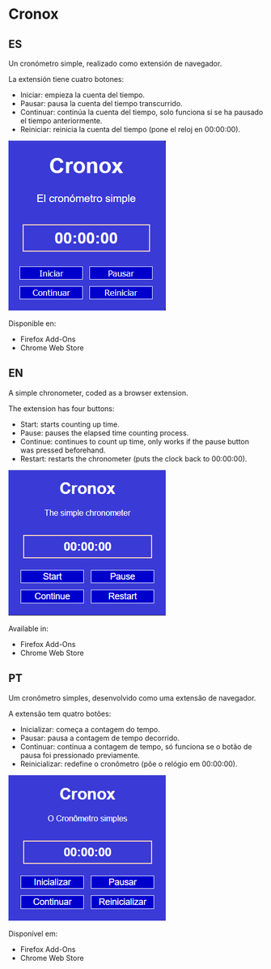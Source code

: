 # Cronox

## ES

Un cronómetro simple, realizado como extensión de navegador.

La extensión tiene cuatro botones:

- Iniciar: empieza la cuenta del tiempo.
- Pausar: pausa la cuenta del tiempo transcurrido.
- Continuar: continúa la cuenta del tiempo, solo funciona si se ha pausado el tiempo anteriormente.
- Reiniciar: reinicia la cuenta del tiempo (pone el reloj en 00:00:00).

![Captura de pantalla de la extensión](./doc/cronox-es.png "Diseño de la extensión")

 Disponible en:

- Firefox Add-Ons
- Chrome Web Store
<!-- - ![Link a la Chrome Web Store](https://chrome.google.com/webstore/detail/cronox/nabmfjbcbkpppfklanhalhbdkhkcoomm?hl=es-419 "Chrome")  
- ![Link a Firefox Browser Add-Ons](https://addons.mozilla.org/es/firefox/addon/cronox/ "Firefox") -->
<!-- - Compatible con Edge -->

## EN

A simple chronometer, coded as a browser extension.

The extension has four buttons:

- Start: starts counting up time.
- Pause: pauses the elapsed time counting process.
- Continue: continues to count up time, only works if the pause button was pressed beforehand.
- Restart: restarts the chronometer (puts the clock back to 00:00:00).

![Extension screenshot](./doc/Cronox-en.png "Extension's design")

Available in:

- Firefox Add-Ons
- Chrome Web Store
<!-- - ![Link a la Chrome Web Store](https://chrome.google.com/webstore/detail/cronox/nabmfjbcbkpppfklanhalhbdkhkcoomm?hl=en-419 "Chrome")  
- ![Link to Firefox Browser Add-Ons](https://addons.mozilla.org/en/firefox/addon/cronox/ "Firefox") -->
<!-- - Compatible with Edge -->

## PT

Um cronômetro simples, desenvolvido como uma extensão de navegador.

A extensão tem quatro botões:

- Inicializar: começa a contagem do tempo.
- Pausar: pausa a contagem de tempo decorrido.
- Continuar: continua a contagem de tempo, só funciona se o botão de pausa foi pressionado previamente.
- Reinicializar: redefine o cronômetro (põe o relógio em 00:00:00).

![Captura de tela da extensão](./doc/cronox-pt.png "Desenho da extensão")

Disponível em:

- Firefox Add-Ons
- Chrome Web Store
<!-- - ![Link à Chrome Web Store](https://chrome.google.com/webstore/detail/cronox/nabmfjbcbkpppfklanhalhbdkhkcoomm?hl=pt-419 "Chrome")  
- ![Link a Firefox Browser Add-Ons](https://addons.mozilla.org/pt/firefox/addon/cronox/ "Firefox") -->
<!-- - Compatível com Edge -->
